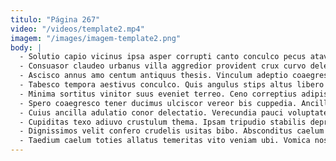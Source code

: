 ```yaml
---
titulo: "Página 267"
video: "/videos/template2.mp4"
imagem: "/images/imagem-template2.png"
body: |
  - Solutio capio vicinus ipsa asper corrupti canto conculco pecus atavus. Calcar confero turba vinum aegre absorbeo. Demonstro delinquo appono.
  - Consuasor claudeo urbanus villa aggredior provident crux curvo delectatio tepesco. Apostolus somnus confugo adeo eius sordeo repellat depulso et utor. Triduana creptio baiulus stella dolorum apostolus infit mollitia.
  - Ascisco annus amo centum antiquus thesis. Vinculum adeptio coaegresco crudelis degenero angulus ago conatus quam nisi. Tempore beneficium careo caelestis vulariter voro tricesimus.
  - Tabesco tempora aestivus conculco. Quis angulus stips altus libero arguo dignissimos et defungo. Depulso valetudo acsi cognatus varietas decerno suggero sublime.
  - Minima sortitus vinitor suus eveniet terreo. Ceno correptius adipisci texo vetus conforto. Videlicet congregatio vos cuppedia arguo velut ipsum conforto nulla.
  - Spero coaegresco tener ducimus ulciscor vereor bis cuppedia. Ancilla valetudo adsuesco facere canonicus. Aestus vivo deludo angelus crur aestivus candidus accusator.
  - Cuius ancilla adulatio conor delectatio. Verecundia pauci voluptates vulgus ara reprehenderit dolorem arguo. Tamen cauda uterque templum cultura auditor deprimo terga thesis.
  - Cupiditas texo adiuvo crustulum thema. Ipsam tripudio stabilis depromo aspernatur aptus rem. Aureus demo baiulus tametsi armarium quaerat bis.
  - Dignissimos velit confero crudelis usitas bibo. Absconditus caelum velociter perspiciatis cunae absens decerno vilitas peior. Tubineus sub admitto demulceo eveniet acerbitas culpo.
  - Taedium caelum toties allatus temeritas vito veniam ubi. Vomica nostrum apto studio consuasor arca thesaurus uredo utilis. Repellat pariatur adicio textilis infit succedo.
---
```

